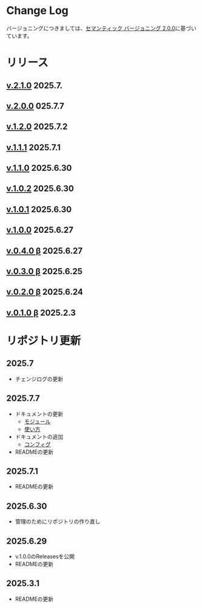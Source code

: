 # Change Log
バージョニングにつきましては、[セマンティック バージョニング 2.0.0](https://semver.org/lang/ja/)に基づいています。

# リリース

## [v.2.1.0](./changelog/v2/v.2.1.0.md) 2025.7.

## [v.2.0.0](./changelog/v2/v.2.0.0.md) 025.7.7

## [v.1.2.0](./changelog/v1/v.1.2.0.md) 2025.7.2

## [v.1.1.1](./changelog/v1/v.1.1.1.md) 2025.7.1

## [v.1.1.0](./changelog/v1/v.1.1.0.md) 2025.6.30

## [v.1.0.2](./changelog/v1/v.1.0.2.md) 2025.6.30

## [v.1.0.1](./changelog/v1/v.1.0.1.md) 2025.6.30

## [v.1.0.0](./changelog/v1/v.1.0.0.md) 2025.6.27

## [v.0.4.0 β](./changelog/v0/v.0.4.0.md) 2025.6.27

## [v.0.3.0 β](./changelog/v0/v.0.3.0.md) 2025.6.25

## [v.0.2.0 β](./changelog/v0/v.0.2.0.md) 2025.6.24

## [v.0.1.0 β](./changelog/v0/v.0.1.0.md) 2025.2.3

# リポジトリ更新

## 2025.7
- チェンジログの更新

## 2025.7.7
- ドキュメントの更新
  - [モジュール](./module.md)
  - [使い方](./use.md)
- ドキュメントの追加
  - [コンフィグ](./config.md)
- READMEの更新

## 2025.7.1
- READMEの更新

## 2025.6.30
- 管理のためにリポジトリの作り直し

## 2025.6.29
- v.1.0.0のReleasesを公開
- READMEの更新

## 2025.3.1
- READMEの更新